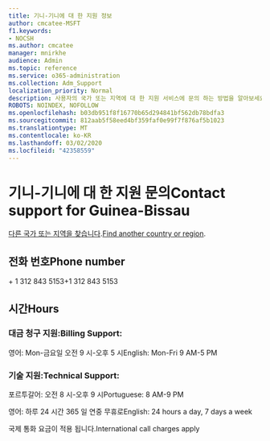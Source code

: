 ```yaml
---
title: 기니-기니에 대 한 지원 정보
author: cmcatee-MSFT
f1.keywords:
- NOCSH
ms.author: cmcatee
manager: mnirkhe
audience: Admin
ms.topic: reference
ms.service: o365-administration
ms.collection: Adm_Support
localization_priority: Normal
description: 사용자의 국가 또는 지역에 대 한 지원 서비스에 문의 하는 방법을 알아보세요.
ROBOTS: NOINDEX, NOFOLLOW
ms.openlocfilehash: b03db951f8f16770b65d294841bf562db78bdfa3
ms.sourcegitcommit: 812aab5f58eed4bf359faf0e99f7f876af5b1023
ms.translationtype: MT
ms.contentlocale: ko-KR
ms.lasthandoff: 03/02/2020
ms.locfileid: "42358559"
---
```

# <a name="contact-support-for-guinea-bissau"></a><span data-ttu-id="fd323-103">기니-기니에 대 한 지원 문의</span><span class="sxs-lookup"><span data-stu-id="fd323-103">Contact support for Guinea-Bissau</span></span>

<span data-ttu-id="fd323-104">[다른 국가 또는 지역을 찾습니다](../contact-support-for-business-products.md).</span><span class="sxs-lookup"><span data-stu-id="fd323-104">[Find another country or region](../contact-support-for-business-products.md).</span></span>

## <a name="phone-number"></a><span data-ttu-id="fd323-105">전화 번호</span><span class="sxs-lookup"><span data-stu-id="fd323-105">Phone number</span></span>
<span data-ttu-id="fd323-106">+ 1 312 843 5153</span><span class="sxs-lookup"><span data-stu-id="fd323-106">+1 312 843 5153</span></span>

## <a name="hours"></a><span data-ttu-id="fd323-107">시간</span><span class="sxs-lookup"><span data-stu-id="fd323-107">Hours</span></span>
### <a name="billing-support"></a><span data-ttu-id="fd323-108">대금 청구 지원:</span><span class="sxs-lookup"><span data-stu-id="fd323-108">Billing Support:</span></span>

<span data-ttu-id="fd323-109">영어: Mon-금요일 오전 9 시-오후 5 시</span><span class="sxs-lookup"><span data-stu-id="fd323-109">English: Mon-Fri 9 AM-5 PM</span></span>

### <a name="technical-support"></a><span data-ttu-id="fd323-110">기술 지원:</span><span class="sxs-lookup"><span data-stu-id="fd323-110">Technical Support:</span></span>

<span data-ttu-id="fd323-111">포르투갈어: 오전 8 시-오후 9 시</span><span class="sxs-lookup"><span data-stu-id="fd323-111">Portuguese: 8 AM-9 PM</span></span>

<span data-ttu-id="fd323-112">영어: 하루 24 시간 365 일 연중 무휴로</span><span class="sxs-lookup"><span data-stu-id="fd323-112">English: 24 hours a day, 7 days a week</span></span>

<span data-ttu-id="fd323-113">국제 통화 요금이 적용 됩니다.</span><span class="sxs-lookup"><span data-stu-id="fd323-113">International call charges apply</span></span>
